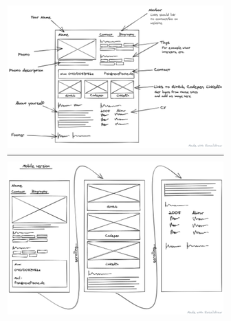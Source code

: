![Desktop Wireframe](assets/wireframe-desktop.png)

---

![Mobile Wireframe](assets/wireframe-mobile.png)
